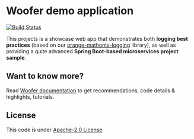 # Woofer demo application
[![Build Status](https://travis-ci.org/Orange-OpenSource/woofer.svg?branch=master)](https://travis-ci.org/Orange-OpenSource/woofer)

This projects is a showcase web app that demonstrates both **logging best practices** (based on our 
[orange-mathoms-logging](https://github.com/Orange-OpenSource/orange-mathoms-logging) library), as well as providing a 
quite advanced **Spring Boot-based microservices project sample**.

## Want to know more?

Read [Woofer documentation](https://orange-opensource.github.io/woofer/) to get recommendations, code details & highlights, tutorials. 

## License

This code is under [Apache-2.0 License](LICENSE.txt)

